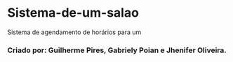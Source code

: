 # Sistema-de-um-salao
Sistema de agendamento de horários para um 

### Criado por: Guilherme Pires, Gabriely Poian e Jhenifer Oliveira.

